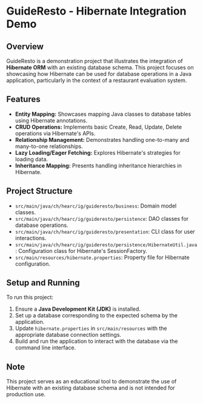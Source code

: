 # GuideResto - Hibernate Integration Demo

## Overview
GuideResto is a demonstration project that illustrates the integration of **Hibernate ORM** with an existing database schema. This project focuses on showcasing how Hibernate can be used for database operations in a Java application, particularly in the context of a restaurant evaluation system.

## Features
- **Entity Mapping:** Showcases mapping Java classes to database tables using Hibernate annotations.
- **CRUD Operations:** Implements basic Create, Read, Update, Delete operations via Hibernate's APIs.
- **Relationship Management:** Demonstrates handling one-to-many and many-to-one relationships.
- **Lazy Loading/Eager Fetching:** Explores Hibernate's strategies for loading data.
- **Inheritance Mapping:** Presents handling inheritance hierarchies in Hibernate.

## Project Structure
- `src/main/java/ch/hearc/ig/guideresto/business`: Domain model classes.
- `src/main/java/ch/hearc/ig/guideresto/persistence`: DAO classes for database operations.
- `src/main/java/ch/hearc/ig/guideresto/presentation`: CLI class for user interactions.
- `src/main/java/ch/hearc/ig/guideresto/persistence/HibernateUtil.java`: Configuration class for Hibernate's SessionFactory.
- `src/main/resources/hibernate.properties`: Property file for Hibernate configuration.

## Setup and Running
To run this project:
1. Ensure a **Java Development Kit (JDK)** is installed.
2. Set up a database corresponding to the expected schema by the application.
3. Update `hibernate.properties` in `src/main/resources` with the appropriate database connection settings.
4. Build and run the application to interact with the database via the command line interface.

## Note
This project serves as an educational tool to demonstrate the use of Hibernate with an existing database schema and is not intended for production use.
